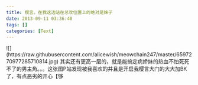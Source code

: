 ```yaml
---
title: 樱言。在我这边站在总攻位置上的绝对是妹子
date: 2013-09-11 03:36:40
tags: []
categories: [Text]
---
```


<p>
![](https://raw.githubusercontent.com/alicewish/meowchain247/master/6597270977285710814.jpg)
其实还有更高一层的，就是能搞定病娇妹的热血不怕死死不了的男主角。。。这张图P站发现被我喜欢的并且是开启我樱言大门的大大加BK了，有点恶劣的开心【够<br /></p>